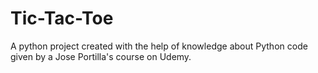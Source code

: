 # Tic-Tac-Toe
A python project created with the help of knowledge about Python code given by a Jose Portilla's course on Udemy.
